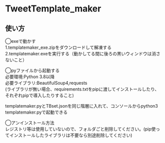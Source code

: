 # TweetTemplate_maker
## 使い方  
◯exeで動かす  
1.templatemaker_exe.zipをダウンロードして解凍する  
2.templatemaker.exeを実行する（動かしてる間に後ろの黒いウィンドウは消さないこと）  
  
◯pyファイルから起動する  
必要環境:Python 3.8以降  
必要ライブラリ:BeautifulSoup4,requests  
(ライブラリが無い場合、requirements.txtをpipに渡してインストールしたり、それぞれpipで導入したりすること)  
  
templatemaker.pyとTBset.jsonを同じ階層に入れて、コンソールからpython3 templatemaker.pyで起動できる
  
◯アンインストール方法  
レジストリ等は使用していないので、フォルダごと削除してください。(pip使ってインストールしたライブラリは不要なら別途削除してください)
